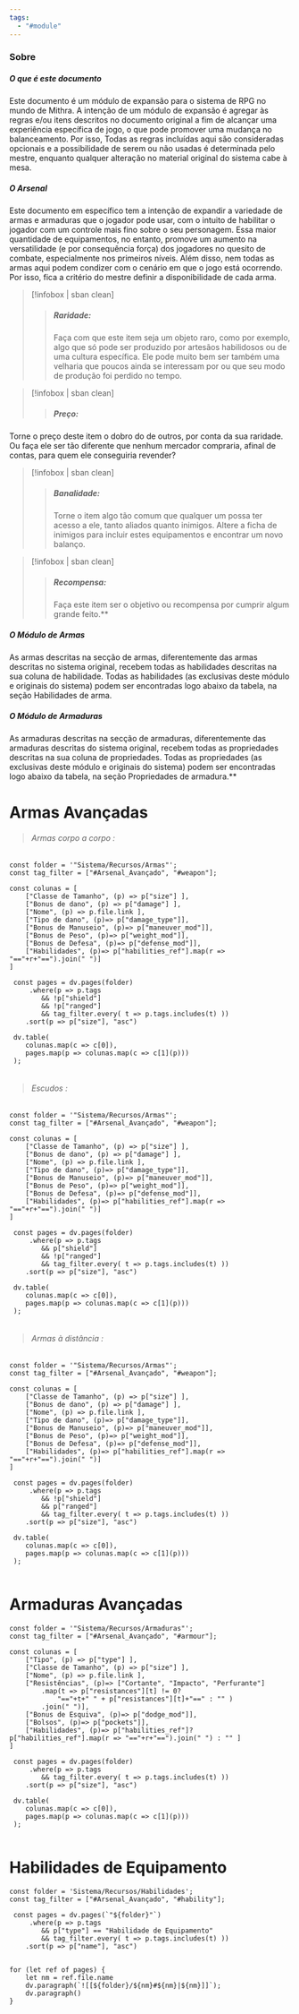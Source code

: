 ```yaml
---
tags:
  - "#module"
---
```


### Sobre

##### O que é este documento

Este documento é um módulo de expansão para o sistema de RPG no mundo de Mithra. A intenção de um módulo de expansão é agregar às regras e/ou itens descritos no documento original a fim de alcançar uma experiência específica de jogo, o que pode promover uma mudança no balanceamento. Por isso, Todas as regras incluídas aqui são consideradas opcionais e a possibilidade de serem ou não usadas é determinada pelo mestre, enquanto qualquer alteração no material original do sistema cabe à mesa.

  
##### O Arsenal

Este documento em específico tem a intenção de expandir a variedade de armas e armaduras que o jogador pode usar, com o intuito de habilitar o jogador com um controle mais fino sobre o seu personagem. Essa maior quantidade de equipamentos, no entanto, promove um aumento na versatilidade (e por consequência força) dos jogadores no quesito de combate, especialmente nos primeiros níveis. Além disso, nem todas as armas aqui podem condizer com o cenário em que o jogo está ocorrendo. Por isso, fica a critério do mestre definir a disponibilidade de cada arma. 

> [!infobox | sban clean]
>> ##### Raridade:
>> Faça com que este item seja um objeto raro, como por exemplo, algo que só pode ser produzido por artesãos habilidosos ou de uma cultura específica. Ele pode muito bem ser também uma velharia que poucos ainda se interessam por ou que seu modo de produção foi perdido no tempo.

> [!infobox | sban clean]
>> ##### Preço: 
Torne o preço deste item o dobro do de outros, por conta da sua raridade. Ou faça ele ser tão diferente que nenhum mercador compraria, afinal de contas, para quem ele conseguiria revender?

> [!infobox | sban clean]
>> ##### Banalidade: 
>> Torne o item algo tão comum que qualquer um possa ter acesso a ele, tanto aliados quanto inimigos. Altere a ficha de inimigos para incluir estes equipamentos e encontrar um novo balanço.

> [!infobox | sban clean]
>> ##### Recompensa:
>>  Faça este item ser o objetivo ou recompensa por cumprir algum grande feito.**


##### O Módulo de Armas
As armas descritas na secção de armas, diferentemente das armas descritas no sistema original, recebem todas as habilidades descritas na sua coluna de habilidade. Todas as habilidades (as exclusivas deste módulo e originais do sistema) podem ser encontradas logo abaixo da tabela, na seção Habilidades de arma.

##### O Módulo de Armaduras
As armaduras descritas na secção de armaduras, diferentemente das armaduras descritas do sistema original, recebem todas as propriedades descritas na sua coluna de propriedades. Todas as propriedades (as exclusivas deste módulo e originais do sistema) podem ser encontradas logo abaixo da tabela, na seção Propriedades de armadura.**

# Armas Avançadas
>  ######  Armas corpo a corpo : 
``` dataviewjs
const folder = '"Sistema/Recursos/Armas"';  
const tag_filter = ["#Arsenal_Avançado", "#weapon"];

const colunas = [
	["Classe de Tamanho", (p) => p["size"] ],
	["Bonus de dano", (p) => p["damage"] ],
	["Nome", (p) => p.file.link ],
	["Tipo de dano", (p)=> p["damage_type"]],
	["Bonus de Manuseio", (p)=> p["maneuver_mod"]],
	["Bonus de Peso", (p)=> p["weight_mod"]],
	["Bonus de Defesa", (p)=> p["defense_mod"]],
	["Habilidades", (p)=> p["habilities_ref"].map(r => "=="+r+"==").join(" ")]
]
 
 const pages = dv.pages(folder)
     .where(p => p.tags 
	    && !p["shield"] 
	    && !p["ranged"]
	    && tag_filter.every( t => p.tags.includes(t) )) 
    .sort(p => p["size"], "asc")

 dv.table(
 	colunas.map(c => c[0]),
 	pages.map(p => colunas.map(c => c[1](p)))
 );
 
 ```

>  ######  Escudos : 
``` dataviewjs
const folder = '"Sistema/Recursos/Armas"';  
const tag_filter = ["#Arsenal_Avançado", "#weapon"];

const colunas = [
	["Classe de Tamanho", (p) => p["size"] ],
	["Bonus de dano", (p) => p["damage"] ],
	["Nome", (p) => p.file.link ],
	["Tipo de dano", (p)=> p["damage_type"]],
	["Bonus de Manuseio", (p)=> p["maneuver_mod"]],
	["Bonus de Peso", (p)=> p["weight_mod"]],
	["Bonus de Defesa", (p)=> p["defense_mod"]],
	["Habilidades", (p)=> p["habilities_ref"].map(r => "=="+r+"==").join(" ")]
]
 
 const pages = dv.pages(folder)
     .where(p => p.tags 
	    && p["shield"] 
	    && !p["ranged"]
	    && tag_filter.every( t => p.tags.includes(t) )) 
    .sort(p => p["size"], "asc")

 dv.table(
 	colunas.map(c => c[0]),
 	pages.map(p => colunas.map(c => c[1](p)))
 );
 
 ```

>  ######  Armas à distância : 
``` dataviewjs
const folder = '"Sistema/Recursos/Armas"';  
const tag_filter = ["#Arsenal_Avançado", "#weapon"];

const colunas = [
	["Classe de Tamanho", (p) => p["size"] ],
	["Bonus de dano", (p) => p["damage"] ],
	["Nome", (p) => p.file.link ],
	["Tipo de dano", (p)=> p["damage_type"]],
	["Bonus de Manuseio", (p)=> p["maneuver_mod"]],
	["Bonus de Peso", (p)=> p["weight_mod"]],
	["Bonus de Defesa", (p)=> p["defense_mod"]],
	["Habilidades", (p)=> p["habilities_ref"].map(r => "=="+r+"==").join(" ")]
]
 
 const pages = dv.pages(folder)
     .where(p => p.tags 
	    && !p["shield"] 
	    && p["ranged"]
	    && tag_filter.every( t => p.tags.includes(t) ))  
    .sort(p => p["size"], "asc")

 dv.table(
 	colunas.map(c => c[0]),
 	pages.map(p => colunas.map(c => c[1](p)))
 );
 
 ```


# Armaduras Avançadas

``` dataviewjs
const folder = '"Sistema/Recursos/Armaduras"';  
const tag_filter = ["#Arsenal_Avançado", "#armour"];

const colunas = [
	["Tipo", (p) => p["type"] ],
	["Classe de Tamanho", (p) => p["size"] ],
	["Nome", (p) => p.file.link ],
	["Resistências", (p)=> ["Cortante", "Impacto", "Perfurante"]
		.map(t => p["resistances"][t] != 0? 
			"=="+t+" " + p["resistances"][t]+"==" : "" )
		.join(" ")],
	["Bonus de Esquiva", (p)=> p["dodge_mod"]],
	["Bolsos", (p)=> p["pockets"]],
	["Habilidades", (p)=> p["habilities_ref"]? p["habilities_ref"].map(r => "=="+r+"==").join(" ") : "" ]
]
 
 const pages = dv.pages(folder)
     .where(p => p.tags
	    && tag_filter.every( t => p.tags.includes(t) ))  
    .sort(p => p["size"], "asc")

 dv.table(
 	colunas.map(c => c[0]),
 	pages.map(p => colunas.map(c => c[1](p)))
 );
 
 ```

# Habilidades de Equipamento
```dataviewjs
const folder = 'Sistema/Recursos/Habilidades';  
const tag_filter = ["#Arsenal_Avançado", "#hability"];

 const pages = dv.pages(`"${folder}"`)
     .where(p => p.tags 
	    && p["type"] == "Habilidade de Equipamento"
	    && tag_filter.every( t => p.tags.includes(t) ))  
    .sort(p => p["name"], "asc")


for (let ref of pages) {
	let nm = ref.file.name
    dv.paragraph(`![[${folder}/${nm}#${nm}|${nm}]]`);
    dv.paragraph()
}
```